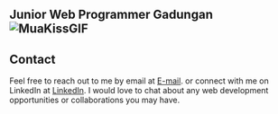 ## Junior Web Programmer Gadungan ![MuaKissGIF](https://user-images.githubusercontent.com/80642407/232056238-8f62d58e-6a9f-4b5e-ac35-4b3866c6c44a.gif)

## Contact 

Feel free to reach out to me by email at [E-mail](alfitosantosa@gmail.com "Email Alfito"). or connect with me on LinkedIn at  [LinkedIn](https://www.linkedin.com/in/lorddsans/ "LinkedIn Alfito"). I would love to chat about any web development opportunities or collaborations you may have.
